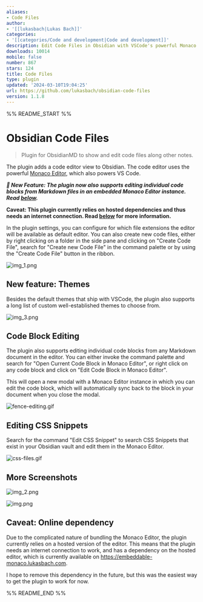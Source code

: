 ```yaml
---
aliases:
- Code Files
author:
- '[[lukasbach|Lukas Bach]]'
categories:
- '[[categories/Code and development|Code and development]]'
description: Edit Code Files in Obsidian with VSCode's powerful Monaco Editor
downloads: 10014
mobile: false
number: 867
stars: 124
title: Code Files
type: plugin
updated: '2024-03-10T19:04:25'
url: https://github.com/lukasbach/obsidian-code-files
version: 1.1.8
---
```


%% README_START %%

# Obsidian Code Files

> Plugin for ObsidianMD to show and edit code files along other notes.

The plugin adds a code editor view to Obsidian. The code editor uses the powerful
[Monaco Editor](https://microsoft.github.io/monaco-editor/), which also powers VS Code.

*__🚀 New Feature: The plugin now also supports editing individual code blocks from Markdown
files in an embedded Monaco Editor instance. Read [below](#new-feature-code-block-editing).__*

**Caveat: This plugin currently relies on hosted dependencies and thus needs an internet connection.
Read [below](#caveat-online-dependency) for more information.**

In the plugin settings, you can configure for which file extensions the editor will be
available as default editor. You can also create new code files, either by right clicking
on a folder in the side pane and clicking on "Create Code File", search for
"Create new Code File" in the command palette or by using the "Create Code File" button
in the ribbon.

![img_1.png](https://raw.githubusercontent.com/lukasbach/obsidian-code-files/HEAD/img_1.png)

## New feature: Themes

Besides the default themes that ship with VSCode, the plugin also supports a long list
of custom well-established themes to choose from.

![img_3.png](https://raw.githubusercontent.com/lukasbach/obsidian-code-files/HEAD/img_3.png)

## Code Block Editing

The plugin also supports editing individual code blocks from any
Markdown document in the editor. You
can either invoke the command palette and search for "Open Current Code Block in Monaco
Editor", or right click on any code block and click on "Edit Code Block in Monaco Editor".

This will open a new modal with a Monaco Editor instance in which you can edit the code
block, which will automatically sync back to the block in your document when you close
the modal.

![fence-editing.gif](https://raw.githubusercontent.com/lukasbach/obsidian-code-files/HEAD/fence-editing.gif)

## Editing CSS Snippets

Search for the command "Edit CSS Snippet" to search CSS Snippets that exist in your
Obsidian vault and edit them in the Monaco Editor.

![css-files.gif](https://raw.githubusercontent.com/lukasbach/obsidian-code-files/HEAD/css-files.gif)

## More Screenshots

![img_2.png](https://raw.githubusercontent.com/lukasbach/obsidian-code-files/HEAD/img_2.png)

![img.png](https://raw.githubusercontent.com/lukasbach/obsidian-code-files/HEAD/img.png)

## Caveat: Online dependency

Due to the complicated nature of bundling the Monaco Editor, the plugin currently relies on
a hosted version of the editor. This means that the plugin needs an internet connection to
work, and has a dependency on the hosted editor, which is currently available on
https://embeddable-monaco.lukasbach.com.

I hope to remove this dependency in the future, but this was the easiest way to get the
plugin to work for now.


%% README_END %%